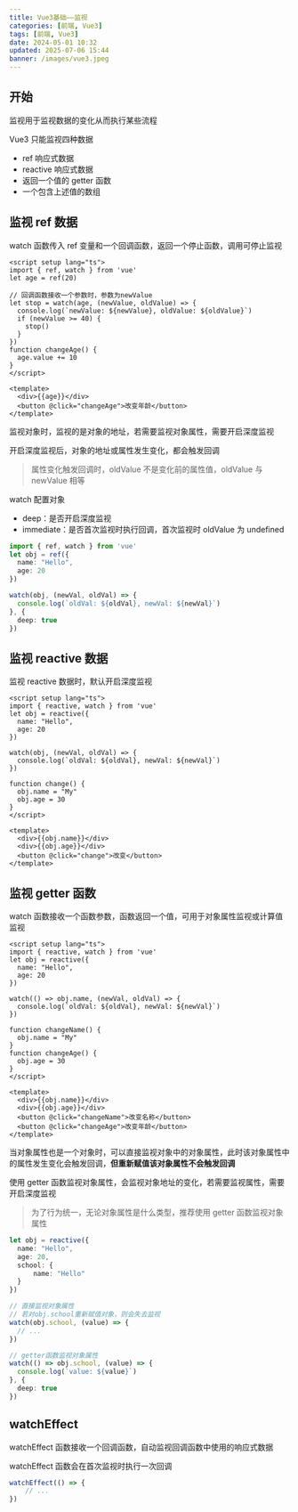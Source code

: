 ```yaml
---
title: Vue3基础——监视
categories: [前端, Vue3]
tags: [前端, Vue3]
date: 2024-05-01 10:32
updated: 2025-07-06 15:44
banner: /images/vue3.jpeg
---
```

## 开始

监视用于监视数据的变化从而执行某些流程

Vue3 只能监视四种数据

- ref 响应式数据
- reactive 响应式数据
- 返回一个值的 getter 函数
- 一个包含上述值的数组

## 监视 ref 数据

watch 函数传入 ref 变量和一个回调函数，返回一个停止函数，调用可停止监视

```vue
<script setup lang="ts">
import { ref, watch } from 'vue'
let age = ref(20)

// 回调函数接收一个参数时，参数为newValue
let stop = watch(age, (newValue, oldValue) => {
  console.log(`newValue: ${newValue}, oldValue: ${oldValue}`)
  if (newValue >= 40) {
    stop()
  }
})
function changeAge() {
  age.value += 10
}
</script>

<template>
  <div>{{age}}</div>
  <button @click="changeAge">改变年龄</button>
</template>
```

监视对象时，监视的是对象的地址，若需要监视对象属性，需要开启深度监视

开启深度监视后，对象的地址或属性发生变化，都会触发回调

> 属性变化触发回调时，oldValue 不是变化前的属性值，oldValue 与 newValue 相等

watch 配置对象

- deep：是否开启深度监视
- immediate：是否首次监视时执行回调，首次监视时 oldValue 为 undefined

```ts
import { ref, watch } from 'vue'
let obj = ref({
  name: "Hello",
  age: 20
})

watch(obj, (newVal, oldVal) => {
  console.log(`oldVal: ${oldVal}, newVal: ${newVal}`)
}, {
  deep: true
})
```

## 监视 reactive 数据

监视 reactive 数据时，默认开启深度监视

```vue
<script setup lang="ts">
import { reactive, watch } from 'vue'
let obj = reactive({
  name: "Hello",
  age: 20
})

watch(obj, (newVal, oldVal) => {
  console.log(`oldVal: ${oldVal}, newVal: ${newVal}`)
})

function change() {
  obj.name = "My"
  obj.age = 30
}
</script>

<template>
  <div>{{obj.name}}</div>
  <div>{{obj.age}}</div>
  <button @click="change">改变</button>
</template>
```

## 监视 getter 函数

watch 函数接收一个函数参数，函数返回一个值，可用于对象属性监视或计算值监视

```vue
<script setup lang="ts">
import { reactive, watch } from 'vue'
let obj = reactive({
  name: "Hello",
  age: 20
})

watch(() => obj.name, (newVal, oldVal) => {
  console.log(`oldVal: ${oldVal}, newVal: ${newVal}`)
})

function changeName() {
  obj.name = "My"
}
function changeAge() {
  obj.age = 30
}
</script>

<template>
  <div>{{obj.name}}</div>
  <div>{{obj.age}}</div>
  <button @click="changeName">改变名称</button>
  <button @click="changeAge">改变年龄</button>
</template>
```

当对象属性也是一个对象时，可以直接监视对象中的对象属性，此时该对象属性中的属性发生变化会触发回调，**但重新赋值该对象属性不会触发回调**

使用 getter 函数监视对象属性，会监视对象地址的变化，若需要监视属性，需要开启深度监视

> 为了行为统一，无论对象属性是什么类型，推荐使用 getter 函数监视对象属性

```ts
let obj = reactive({
  name: "Hello",
  age: 20,
  school: {
      name: "Hello"
  }
})

// 直接监视对象属性
// 若对obj.school重新赋值对象，则会失去监视
watch(obj.school, (value) => {
  // ...
})

// getter函数监视对象属性
watch(() => obj.school, (value) => {
  console.log(`value: ${value}`)
}, {
  deep: true
})
```

## watchEffect

watchEffect 函数接收一个回调函数，自动监视回调函数中使用的响应式数据

watchEffect 函数会在首次监视时执行一次回调

```ts
watchEffect(() => {
    // ...
})
```
